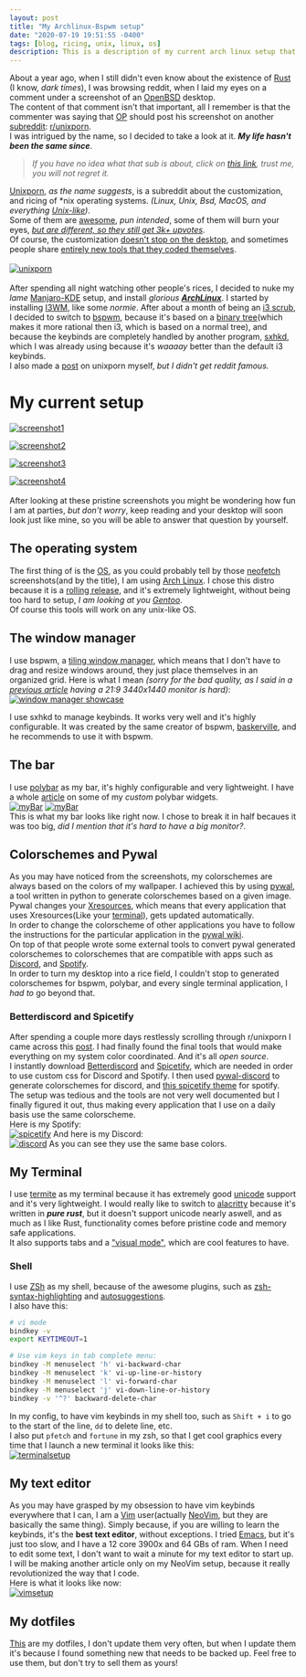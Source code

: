 ```yaml
---
layout: post
title: "My Archlinux-Bspwm setup"
date: "2020-07-19 19:51:55 -0400"
tags: [blog, ricing, unix, linux, os]
description: This is a description of my current arch linux setup that I've been using everyday for the past 6 months
---
```

About a year ago, when I still didn't even know about the existence of [Rust](https://www.rust-lang.org/) (I know, *dark times*), I was browsing reddit, when I laid my eyes on a comment under a screenshot of an [OpenBSD](https://www.openbsd.org/) desktop. <br>
The content of that comment isn't that important, all I remember is that the commenter was saying that [OP](https://www.lifewire.com/what-does-o-p-stand-for-2483372) should post his screenshot on another [subreddit](https://www.reddit.com/r/help/comments/37shum/what_is_a_subreddit/): [r/unixporn](https://www.reddit.com/r/unixporn/). <br>
I was intrigued by the name, so I decided to take a look at it. ***My life hasn't been the same since***. <br>
> *If you have no idea what that sub is about, click on [this link](https://www.reddit.com/r/unixporn/top/?t=all), trust me, you will not regret it.*   <br>

[Unixporn](https://reddit.com/r/unixporn), *as the name suggests*, is a subreddit about the customization, and ricing of \*nix operating systems. *(Linux, Unix, Bsd, MacOS, and everything [Unix-like](https://en.wikipedia.org/wiki/Unix-like))*. <br>
Some of them are [awesome](https://www.reddit.com/r/unixporn/comments/hpakeu/awesome_afternoon_in_a_perfect_world/), *pun intended*, some of them will burn your eyes, [*but are different, so they still get 3k+ upvotes*](https://www.reddit.com/r/unixporn/comments/cskb33/oc_i_wrote_a_script_that_periodically_sets_your/). <br>
Of course, the customization [doesn't stop on the desktop](https://www.reddit.com/r/unixporn/comments/hgba3b/i3_razer_blade_stealth_highlighting_shortcuts_and/), and sometimes people share [entirely new tools that they coded themselves](https://www.reddit.com/r/unixporn/comments/ha9q9q/oc_audio_visualizer_that_pulses_the_background_of/). <br> <br>
[![unixporn](/assets/posts/my-archlinux-bspwm-setup/unixporn.png)](/assets/posts/my-archlinux-bspwm-setup/unixporn.png) <br> <br>
After spending all night watching other people's rices, I decided to nuke my *lame* [Manjaro-KDE](https://manjaro.org/download/#kde-plasma) setup, and install *glorious **[ArchLinux](https://www.archlinux.org/)***. I started by installing [I3WM](https://i3wm.org/), like some *normie*. After about a month of being an [i3 scrub](https://www.youtube.com/watch?v=B5r47Q1cn_o), I decided to switch to [bspwm](https://github.com/baskerville/bspwm), because it's based on a [binary tree](https://en.wikipedia.org/wiki/Binary_tree)(which makes it more rational then i3, which is based on a normal tree), and because the keybinds are completely handled by another program, [sxhkd](https://github.com/baskerville/sxhkd), which I was already using because it's *waaaay* better than the default i3 keybinds. <br>
I also made a [post](https://www.reddit.com/r/unixporn/comments/hrb43z/bspwm_pywal_pywal_apps_that_support_custom_css/) on unixporn myself, *but I didn't get reddit famous.*

# My current setup
[![screenshot1](/assets/posts/my-archlinux-bspwm-setup/screenshot1.png)](/assets/posts/my-archlinux-bspwm-setup/screenshot1.png)

[![screenshot2](/assets/posts/my-archlinux-bspwm-setup/screenshot2.png)](/assets/posts/my-archlinux-bspwm-setup/screenshot2.png)

[![screenshot3](/assets/posts/my-archlinux-bspwm-setup/screenshot3.png)](/assets/posts/my-archlinux-bspwm-setup/screenshot3.png)

[![screenshot4](/assets/posts/my-archlinux-bspwm-setup/screenshot4.png)](/assets/posts/my-archlinux-bspwm-setup/screenshot4.png)
<br> <br>
After looking at these pristine screenshots you might be wondering how fun I am at parties, *but don't worry*, keep reading and your desktop will soon look just like mine, so you will be able to answer that question by yourself. <br>

## The operating system
The first thing of is the [OS](https://en.wikipedia.org/wiki/Operating_system), as you could probably tell by those [neofetch](https://github.com/dylanaraps/neofetch) screenshots(and by the title), I am using [Arch Linux](https://www.archlinux.org/). I chose this distro because it is a [rolling release](https://en.wikipedia.org/wiki/Rolling_release), and it's extremely lightweight, without being too hard to setup, *I am looking at you [Gentoo](https://duckduckgo.com/?q=gentoo&t=brave&ia=web&iai=r1-0&page=1&adx=sltb&sexp=%7B%22v7exp%22%3A%22a%22%2C%22sltexp%22%3A%22b%22%7D)*. <br>
Of course this tools will work on any unix-like OS.

## The window manager
I use bspwm, a [tiling window manager](https://en.wikipedia.org/wiki/Tiling_window_manager), which means that I don't have to drag and resize windows around, they just place themselves in an organized grid. Here is what I mean *(sorry for the bad quality, as I said in a [previous article](https://www.ferrry.tk/my-custom-polybar-widgets/#context) having a 21:9 3440x1440 monitor is hard)*: <br>
[![window manager showcase](/assets/posts/my-archlinux-bspwm-setup/tilingShowCase.gif)](/assets/posts/my-archlinux-bspwm-setup/tilingShowCase.gif) <br>

I use sxhkd to manage keybinds. It works very well and it's highly configurable. It was created by the same creator of bspwm, [baskerville](https://github.com/baskerville), and he recommends to use it with bspwm. <br>

## The bar
I use [polybar](https://polybar.github.io/) as my bar, it's highly configurable and very lightweight. I have a whole [article](https://www.ferrry.tk/my-custom-polybar-widgets/) on some of my *custom* polybar widgets. <br>
[![myBar](/assets/posts/my-archlinux-bspwm-setup/bar1.png)](/assets/posts/my-archlinux-bspwm-setup/bar1.png)
[![myBar](/assets/posts/my-archlinux-bspwm-setup/bar2.png)](/assets/posts/my-archlinux-bspwm-setup/bar2.png)
<br>
This is what my bar looks like right now. I chose to break it in half becaues it was too big, *did I mention that it's hard to have a big monitor?*.

## Colorschemes and Pywal
As you may have noticed from the screenshots, my colorschemes are always based on the colors of my wallpaper. I achieved this by using [pywal](https://github.com/dylanaraps/pywal), a tool written in python to generate colorschemes based on a given image. Pywal changes your [Xresources](https://wiki.archlinux.org/index.php/X_resources), which means that every application that uses Xresources(Like your [terminal](https://en.wikipedia.org/wiki/Terminal_emulator)), gets updated automatically. <br>
In order to change the colorscheme of other applications you have to follow the instructions for the particular application in the [pywal wiki](https://github.com/dylanaraps/pywal/wiki). <br>
On top of that people wrote some external tools to convert pywal generated colorschemes to colorschemes that are compatible with apps such as [Discord](https://discord.com/new), and [Spotify](https://www.spotify.com/us/). <br>
In order to turn my desktop into a rice field, I couldn't stop to generated colorschemes for bspwm, polybar, and every single terminal application, I *had to* go beyond that. <br>

### Betterdiscord and Spicetify
After spending a couple more days restlessly scrolling through r/unixporn I came across this [post](https://www.reddit.com/r/unixporn/comments/fkoi8q/i3gaps_using_pywal_to_change_discord_spotify/). I had finally found the final tools that would make everything on my system color coordinated. And it's all *open source*. <br>
I instantly download [Betterdiscord](https://betterdiscord.net/home/) and [Spicetify](https://github.com/khanhas/spicetify-cli), which are needed in order to use custom css for Discord and Spotify. I then used [pywal-discord](https://github.com/FilipLitwora/pywal-discord) to generate colorschemes for discord, and [this spicetify theme](https://github.com/Ferryistaken/dots/tree/master/spicetify/Themes/wal) for spotify. <br>
The setup was tedious and the tools are not very well documented but I finally figured it out, thus making every application that I use on a daily basis use the same colorscheme. <br>
Here is my Spotify: <br>
[![spicetify](/assets/posts/my-archlinux-bspwm-setup/spicetify.png)](/assets/posts/my-archlinux-bspwm-setup/spicetify.png)
And here is my Discord: <br>
[![discord](/assets/posts/my-archlinux-bspwm-setup/discord.png)](/assets/posts/my-archlinux-bspwm-setup/discord.png)
As you can see they use the same base colors.

## My Terminal
I use [termite](https://github.com/thestinger/termite/) as my terminal because it has extremely good [unicode](https://en.wikipedia.org/wiki/Unicode) support and it's very lightweight. I would really like to switch to [alacritty](https://github.com/alacritty/alacritty) because it's written in ***pure rust***, but it doesn't support unicode nearly aswell, and as much as I like Rust, functionality comes before pristine code and memory safe applications. <br>
It also supports tabs and a ["visual mode"](https://wiki.archlinux.org/index.php/Termite#Usage), which are cool features to have. <br>
### Shell
I use [ZSh](https://www.zsh.org/) as my shell, because of the awesome plugins, such as [zsh-syntax-highlighting](https://github.com/zsh-users/zsh-syntax-highlighting) and [autosuggestions](https://github.com/zsh-users/zsh-autosuggestions). <br>
I also have this: <br>
```bash
# vi mode
bindkey -v
export KEYTIMEOUT=1

# Use vim keys in tab complete menu:
bindkey -M menuselect 'h' vi-backward-char
bindkey -M menuselect 'k' vi-up-line-or-history
bindkey -M menuselect 'l' vi-forward-char
bindkey -M menuselect 'j' vi-down-line-or-history
bindkey -v '^?' backward-delete-char
```
In my config, to have vim keybinds in my shell too, such as `Shift + i` to go to the start of the line, `dd` to delete line, etc. <br>
I also put `pfetch` and `fortune` in my zsh, so that I get cool graphics every time that I launch a new terminal it looks like this: <br>
[![terminalsetup](/assets/posts/my-archlinux-bspwm-setup/terminal.png)](/assets/posts/my-archlinux-bspwm-setup/terminal.png) <br>


## My text editor
As you may have grasped by my obsession to have vim keybinds everywhere that I can, I am a [Vim](https://www.vim.org/) user(actually [NeoVim](https://neovim.io/), but they are basically the same thing). Simply because, if you are willing to learn the keybinds, it's the **best text editor**, without exceptions. I tried [Emacs](https://www.gnu.org/software/emacs/), but it's just too slow, and I have a 12 core 3900x and 64 GBs of ram. When I need to edit some text, I don't want to wait a minute for my text editor to start up. <br>
I will be making another article only on my NeoVim setup, because it really revolutionized the way that I code. <br>
Here is what it looks like now: <br>
[![vimsetup](/assets/posts/my-archlinux-bspwm-setup/vimSetup.png)](/assets/posts/my-archlinux-bspwm-setup/vimSetup.png) <br>

## My dotfiles
[This](https://github.com/Ferryistaken/dots) are my dotfiles, I don't update them very often, but when I update them it's because I found something new that needs to be backed up. Feel free to use them, but don't try to sell them as yours!

[jekyll-docs]: https://jekyllrb.com/docs/home
[jekyll-gh]:   https://github.com/jekyll/jekyll
[jekyll-talk]: https://talk.jekyllrb.com
